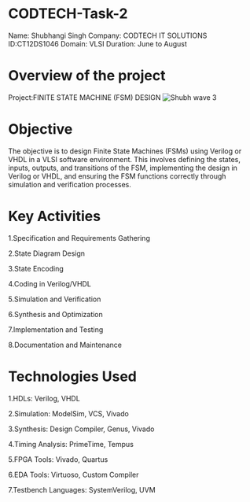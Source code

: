 # CODTECH-Task-2
Name: Shubhangi Singh
Company: CODTECH IT SOLUTIONS
ID:CT12DS1046
Domain: VLSI
Duration: June to August

# Overview of the project

Project:FINITE STATE MACHINE (FSM) DESIGN
 ![Shubh wave 3](https://github.com/user-attachments/assets/2b990692-1854-48d5-8228-ef8e1c15aaa8)

# Objective

The objective is to design Finite State Machines (FSMs) using Verilog or VHDL in a VLSI software environment. 
This involves defining the states, inputs, outputs, and transitions of the FSM, implementing the design in 
Verilog or VHDL, and ensuring the FSM functions correctly through simulation and verification processes.

# Key Activities

1.Specification and Requirements Gathering

2.State Diagram Design

3.State Encoding

4.Coding in Verilog/VHDL

5.Simulation and Verification

6.Synthesis and Optimization

7.Implementation and Testing

8.Documentation and Maintenance

# Technologies Used

1.HDLs: Verilog, VHDL

2.Simulation: ModelSim, VCS, Vivado

3.Synthesis: Design Compiler, Genus, Vivado

4.Timing Analysis: PrimeTime, Tempus

5.FPGA Tools: Vivado, Quartus

6.EDA Tools: Virtuoso, Custom Compiler

7.Testbench Languages: SystemVerilog, UVM
